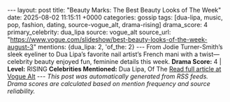 --- layout: post title: "Beauty Marks: The Best Beauty Looks of The Week" date: 2025-08-02 11:15:11 +0000 categories: gossip tags: [dua-lipa, music, pop, fashion, dating, source-vogue_alt, drama-rising] drama_score: 4 primary_celebrity: dua_lipa source: vogue_alt source_url: "https://www.vogue.com/slideshow/best-beauty-looks-of-the-week-august-3" mentions: {dua_lipa: 2, 'of_the: 2} --- From Jodie Turner-Smith’s sleek eyeliner to Dua Lipa’s favorite nail artist’s French mani with a twist—celebrity beauty enjoyed fun, feminine details this week. **Drama Score:** 4 | **Level:** RISING **Celebrities Mentioned:** Dua Lipa, Of The [Read full article at Vogue Alt](https://www.vogue.com/slideshow/best-beauty-looks-of-the-week-august-3) --- *This post was automatically generated from RSS feeds. Drama scores are calculated based on mention frequency and source reliability.*